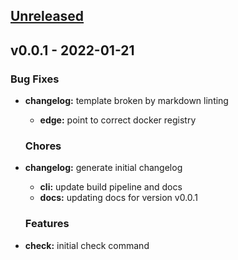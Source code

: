 <a name="unreleased"></a>
## [Unreleased]


<a name="v0.0.1"></a>
## v0.0.1 - 2022-01-21
### Bug Fixes
- **changelog:** template broken by markdown linting
  - **edge:** point to correct docker registry
  
  ### Chores
- **changelog:** generate initial changelog
  - **cli:** update build pipeline and docs
  - **docs:** updating docs for version v0.0.1
  
  ### Features
- **check:** initial check command
  
  
[Unreleased]: https://github.com/clok/cidr/compare/v0.0.1...HEAD

